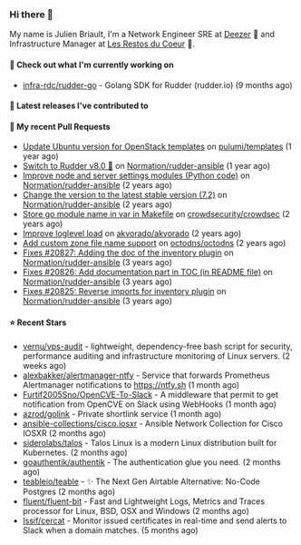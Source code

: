 ### Hi there 👋

My name is Julien Briault, I'm a Network Engineer SRE at [Deezer](https://www.deezer.com) 💜 and Infrastructure Manager at [Les Restos du Coeur](https://www.restosducoeur.org/) 🩷.

#### 👷 Check out what I'm currently working on

- [infra-rdc/rudder-go](https://github.com/infra-rdc/rudder-go) - Golang SDK for Rudder (rudder.io) (9 months ago)

#### 🔭 Latest releases I've contributed to


#### 🔨 My recent Pull Requests

- [Update Ubuntu version for OpenStack templates](https://github.com/pulumi/templates/pull/730) on [pulumi/templates](https://github.com/pulumi/templates) (1 year ago)
- [Switch to Rudder v8.0 🚀](https://github.com/Normation/rudder-ansible/pull/67) on [Normation/rudder-ansible](https://github.com/Normation/rudder-ansible) (1 year ago)
- [Improve node and server settings modules (Python code)](https://github.com/Normation/rudder-ansible/pull/65) on [Normation/rudder-ansible](https://github.com/Normation/rudder-ansible) (2 years ago)
- [Change the version to the latest stable version (7.2)](https://github.com/Normation/rudder-ansible/pull/64) on [Normation/rudder-ansible](https://github.com/Normation/rudder-ansible) (2 years ago)
- [Store go module name in var in Makefile](https://github.com/crowdsecurity/crowdsec/pull/1989) on [crowdsecurity/crowdsec](https://github.com/crowdsecurity/crowdsec) (2 years ago)
- [Improve loglevel load](https://github.com/akvorado/akvorado/pull/369) on [akvorado/akvorado](https://github.com/akvorado/akvorado) (2 years ago)
- [Add custom zone file name support](https://github.com/octodns/octodns/pull/961) on [octodns/octodns](https://github.com/octodns/octodns) (2 years ago)
- [Fixes #20827: Adding the doc of the inventory plugin](https://github.com/Normation/rudder-ansible/pull/55) on [Normation/rudder-ansible](https://github.com/Normation/rudder-ansible) (3 years ago)
- [Fixes #20826: Add documentation part in TOC (in README file)](https://github.com/Normation/rudder-ansible/pull/54) on [Normation/rudder-ansible](https://github.com/Normation/rudder-ansible) (3 years ago)
- [Fixes #20825: Reverse imports for inventory plugin](https://github.com/Normation/rudder-ansible/pull/53) on [Normation/rudder-ansible](https://github.com/Normation/rudder-ansible) (3 years ago)

#### ⭐ Recent Stars

- [vernu/vps-audit](https://github.com/vernu/vps-audit) - lightweight, dependency-free bash script for security, performance auditing and infrastructure monitoring of Linux servers. (2 weeks ago)
- [alexbakker/alertmanager-ntfy](https://github.com/alexbakker/alertmanager-ntfy) - Service that forwards Prometheus Alertmanager notifications to https://ntfy.sh (1 month ago)
- [Furtif2005Sno/OpenCVE-To-Slack](https://github.com/Furtif2005Sno/OpenCVE-To-Slack) - A middleware that permit to get notification from OpenCVE on Slack using WebHooks (1 month ago)
- [azrod/golink](https://github.com/azrod/golink) - Private shortlink service (1 month ago)
- [ansible-collections/cisco.iosxr](https://github.com/ansible-collections/cisco.iosxr) - Ansible Network Collection for Cisco IOSXR (2 months ago)
- [siderolabs/talos](https://github.com/siderolabs/talos) - Talos Linux is a modern Linux distribution built for Kubernetes. (2 months ago)
- [goauthentik/authentik](https://github.com/goauthentik/authentik) - The authentication glue you need. (2 months ago)
- [teableio/teable](https://github.com/teableio/teable) - ✨ The Next Gen Airtable Alternative: No-Code Postgres (2 months ago)
- [fluent/fluent-bit](https://github.com/fluent/fluent-bit) - Fast and Lightweight Logs, Metrics and Traces processor for Linux, BSD, OSX and Windows (2 months ago)
- [Issif/cercat](https://github.com/Issif/cercat) - Monitor issued certificates in real-time and send alerts to Slack when a domain matches. (5 months ago)
